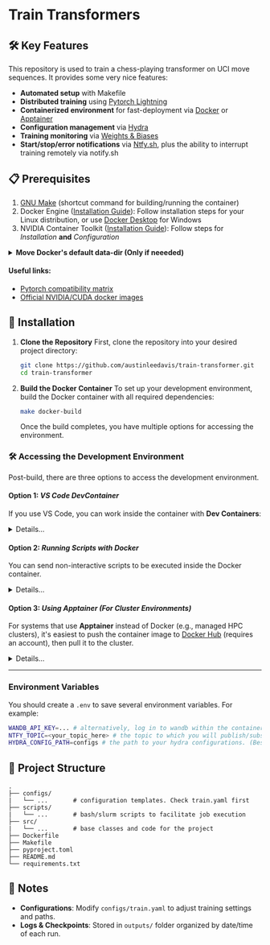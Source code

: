# Train Transformers


## 🛠 Key Features

This repository is used to train a chess-playing transformer on UCI move sequences. It provides some very nice features:
- **Automated setup** with Makefile
- **Distributed training** using [Pytorch Lightning](https://lightning.ai/docs/pytorch/stable)
- **Containerized environment** for fast-deployment via [Docker](https://www.docker.com/) or [Apptainer](https://apptainer.org/)
- **Configuration management** via [Hydra](https://hydra.cc/)
- **Training monitoring** via [Weights & Biases](https://wandb.ai/)
- **Start/stop/error notifications** via [Ntfy.sh](https://ntfy.sh/), plus the ability to interrupt training remotely via notify.sh


## 📋 Prerequisites

1. [GNU Make](https://www.gnu.org/software/make/) (shortcut command for building/running the container)
1. Docker Engine ([Installation Guide](https://docs.docker.com/engine/install/)): Follow installation steps for your Linux distribution, or use [Docker Desktop](https://docs.docker.com/desktop/) for Windows
1. NVIDIA Container Toolkit ([Installation Guide](https://docs.nvidia.com/datacenter/cloud-native/container-toolkit/latest/install-guide.html)): Follow steps for *Installation* **and** *Configuration*

<details><summary><b>Move Docker's default data-dir (Only if neeeded)</b><br></summary>

On my system, I have a lot of free space at `/home`, but very little in docker's default directory. Run the following commands to update Docker to store its data in a different directory.

1. Shutdown Docker service

   ```shell
   sudo systemctl stop docker docker.socket
   sudo systemctl status docker
   ```

2. Move data to the new path (if it's not already there)

   ```shell
   sudo mkdir -p /etc/docker
   sudo rsync -avxP /var/lib/docker/ /home/docker/
   echo '{
     "data-root": "/home/docker"
   }' | sudo tee /etc/docker/daemon.json
   ```

3. Restart the Docker services

   ```shell
   sudo systemctl restart docker
   ```

</details>

#### Useful links:

- [Pytorch compatibility matrix](https://github.com/pytorch/pytorch/blob/main/RELEASE.md)
- [Official NVIDIA/CUDA docker images](https://hub.docker.com/r/nvidia/cuda/tags)

## 🚀 Installation

   1. **Clone the Repository**
      First, clone the repository into your desired project directory:

      ```sh
      git clone https://github.com/austinleedavis/train-transformer.git
      cd train-transformer
      ```

   1. **Build the Docker Container**
      To set up your development environment, build the Docker container with all required dependencies:

      ```sh
      make docker-build
      ```

      Once the build completes, you have multiple options for accessing the environment.


### 🛠 Accessing the Development Environment
Post-build, there are three options to access the development environment.

#### Option 1: ***VS Code DevContainer***
If you use VS Code, you can work inside the container with **Dev Containers**:

<details><summary>Details...</summary>

1. Install the [Dev Containers extension](https://marketplace.visualstudio.com/items?itemName=ms-vscode-remote.remote-containers).
2. Open the project in VS Code.
3. Open the command palette (**Ctrl+Shift+P** / **Cmd+Shift+P**) and select:
   ```
   Dev Containers: Reopen in Container
   ```

This will start a development session inside the Docker environment.

</details>

#### Option 2: ***Running Scripts with Docker***
You can send non-interactive scripts to be executed inside the Docker container. 

<details><summary>Details...</summary> 

Run:

```sh
docker run --rm -v $(pwd):/workspace $(basename $(pwd)):latest bash -c "./scripts/train.sh"
```

</details>

#### Option 3: ***Using Apptainer (For Cluster Environments)***
For systems that use **Apptainer** instead of Docker (e.g., managed HPC clusters), it's easiest to push the container image to [Docker Hub](https://hub.docker.com/) (requires an account), then pull it to the cluster.
<details><summary>Details...</summary>

Follow these steps:

  1. **Allocate a Compute Node (if required)**
  Some clusters require an allocation before running GPU workloads:
      ```sh
      salloc --time=1:00:00 --gres=gpu:1
      ```
      Once granted, note the assigned node and connect to it:
      ```sh
      ssh <assigned_node>
      ```
  
  1. **Load Required Modules**.
      Ensure **Apptainer** and **CUDA** are available:
      ```sh
      module load apptainer
      module load cuda/cuda-12.4.0
      ```
  
  1. **Pull the Container Image**
      To use your Docker container with Apptainer, first push it to [Docker Hub](https://hub.docker.com/) (requires an account). Then, pull it onto the cluster:
      
      ```sh
      apptainer pull docker://<your_username>/train-transformer
      ```
  
  1. **Run the Container and Check GPU Access**
      ```sh
      apptainer run --nv ~/containers/train-transformer_Latest.sif
      ```
      
      Once inside the container (you should see an `Apptainer>` prompt), verify GPU availability:
      
      ```sh
      Apptainer> nvidia-smi
      ```

      If the GPUs are recognized, you're all set!
</details>

---


### Environment Variables

You should create a `.env` to save several environment variables. For example:

```sh
WANDB_API_KEY=... # alternatively, log in to wandb within the container.
NTFY_TOPIC=<your_topic_here> # the topic to which you will publish/subscribe notifications
HYDRA_CONFIG_PATH=configs # the path to your hydra configurations. (Best practice: use a config folder outside the git repository)
```

## 📂 Project Structure

```
.
├── configs/      
|   └── ...       # configuration templates. Check train.yaml first
├── scripts/      
|   └── ...       # bash/slurm scripts to facilitate job execution
├── src/          
|   └── ...       # base classes and code for the project
├── Dockerfile 
├── Makefile
├── pyproject.toml
├── README.md
└── requirements.txt
```

## 📝 Notes

- **Configurations**: Modify `configs/train.yaml` to adjust training settings and paths.
- **Logs & Checkpoints**: Stored in `outputs/` folder organized by date/time of each run.
